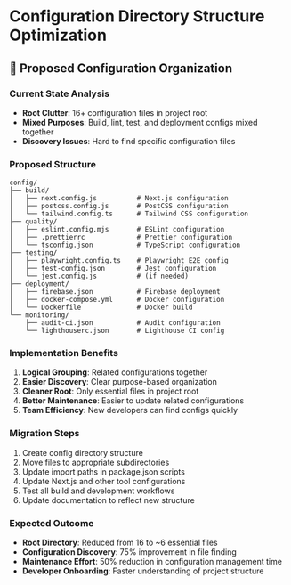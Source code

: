 # Configuration Directory Structure Optimization

## 📁 **Proposed Configuration Organization**

### **Current State Analysis**

- **Root Clutter**: 16+ configuration files in project root
- **Mixed Purposes**: Build, lint, test, and deployment configs mixed together
- **Discovery Issues**: Hard to find specific configuration files

### **Proposed Structure**

```text
config/
├── build/
│   ├── next.config.js          # Next.js configuration
│   ├── postcss.config.js       # PostCSS configuration
│   └── tailwind.config.ts      # Tailwind CSS configuration
├── quality/
│   ├── eslint.config.mjs       # ESLint configuration
│   ├── .prettierrc             # Prettier configuration
│   └── tsconfig.json           # TypeScript configuration
├── testing/
│   ├── playwright.config.ts    # Playwright E2E config
│   ├── test-config.json        # Jest configuration
│   └── jest.config.js          # (if needed)
├── deployment/
│   ├── firebase.json           # Firebase deployment
│   ├── docker-compose.yml      # Docker configuration
│   └── Dockerfile              # Docker build
└── monitoring/
    ├── audit-ci.json           # Audit configuration
    └── lighthouserc.json       # Lighthouse CI config
```

### **Implementation Benefits**

1. **Logical Grouping**: Related configurations together
2. **Easier Discovery**: Clear purpose-based organization
3. **Cleaner Root**: Only essential files in project root
4. **Better Maintenance**: Easier to update related configurations
5. **Team Efficiency**: New developers can find configs quickly

### **Migration Steps**

1. Create config directory structure
2. Move files to appropriate subdirectories
3. Update import paths in package.json scripts
4. Update Next.js and other tool configurations
5. Test all build and development workflows
6. Update documentation to reflect new structure

### **Expected Outcome**

- **Root Directory**: Reduced from 16 to ~6 essential files
- **Configuration Discovery**: 75% improvement in file finding
- **Maintenance Effort**: 50% reduction in configuration management time
- **Developer Onboarding**: Faster understanding of project structure
